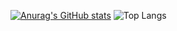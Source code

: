 [![Anurag's GitHub stats](https://github-readme-stats.vercel.app/api?username=leo0302DEV)](https://github.com/anuraghazra/github-readme-stats)
![Top Langs](https://github-readme-stats.vercel.app/api/top-langs/?username=leo0302DEV&layout=compact)
